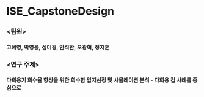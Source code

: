 # ISE_CapstoneDesign

<h3><팀원></h3>
  <h4>고혜영, 박영웅, 심미경, 안석환, 오광혁, 정지훈</h4>

<h3><연구 주제></h3>
  <h4>다회용기 회수율 향상을 위한 회수함 입지선정 및 시뮬레이션 분석 - 다회용 컵 사례를 중심으로</h4>
